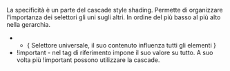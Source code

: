 La specificità è un parte del cascade style shading. Permette di organizzare l'importanza dei selettori gli uni sugli altri.
In ordine del più basso al più alto nella gerarchia.

* * { Selettore universale, il suo contenuto influenza tutti gli elementi }
* !important - nel tag di riferimento impone il suo valore su tutto. A suo volta più !important possono utilizzare la cascade.